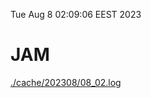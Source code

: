 Tue Aug  8 02:09:06 EEST 2023
# JAM
<a href='./cache/202308/08_02.log'>./cache/202308/08_02.log</a>
